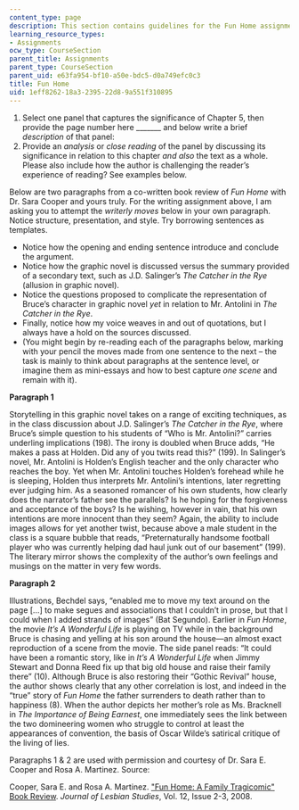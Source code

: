 ```yaml
---
content_type: page
description: This section contains guidelines for the Fun Home assignment.
learning_resource_types:
- Assignments
ocw_type: CourseSection
parent_title: Assignments
parent_type: CourseSection
parent_uid: e63fa954-bf10-a50e-bdc5-d0a749efc0c3
title: Fun Home
uid: 1eff8262-18a3-2395-22d8-9a551f310895
---
```


1.  Select one panel that captures the significance of Chapter 5, then provide the page number here \_\_\_\_\_\_\_ and below write a brief _description_ of that panel:
2.  Provide an _analysis_ or _close reading_ of the panel by discussing its significance in relation to this chapter _and also_ the text as a whole. Please also include how the author is challenging the reader’s experience of reading? See examples below.

Below are two paragraphs from a co-written book review of _Fun Home_ with Dr. Sara Cooper and yours truly. For the writing assignment above, I am asking you to attempt the _writerly moves_ below in your own paragraph. Notice structure, presentation, and style. Try borrowing sentences as templates.

*   Notice how the opening and ending sentence introduce and conclude the argument.
*   Notice how the graphic novel is discussed versus the summary provided of a secondary text, such as J.D. Salinger’s _The Catcher in the Rye_ (allusion in graphic novel).
*   Notice the questions proposed to complicate the representation of Bruce’s character in graphic novel _yet_ in relation to Mr. Antolini in _The Catcher in the Rye_.
*   Finally, notice how my voice weaves in and out of quotations, but I always have a hold on the sources discussed.
*   (You might begin by re-reading each of the paragraphs below, marking with your pencil the moves made from one sentence to the next – the task is mainly to think about paragraphs at the sentence level, or imagine them as mini-essays and how to best capture _one scene_ and remain with it).

**Paragraph 1**

Storytelling in this graphic novel takes on a range of exciting techniques, as in the class discussion about J.D. Salinger’s _The Catcher in the Rye_, where Bruce’s simple question to his students of “Who is Mr. Antolini?” carries underling implications (198). The irony is doubled when Bruce adds, “He makes a pass at Holden. Did any of you twits read this?” (199). In Salinger’s novel, Mr. Antolini is Holden’s English teacher and the only character who reaches the boy. Yet when Mr. Antolini touches Holden’s forehead while he is sleeping, Holden thus interprets Mr. Antolini’s intentions, later regretting ever judging him. As a seasoned romancer of his own students, how clearly does the narrator’s father see the parallels? Is he hoping for the forgiveness and acceptance of the boys? Is he wishing, however in vain, that his own intentions are more innocent than they seem? Again, the ability to include images allows for yet another twist, because above a male student in the class is a square bubble that reads, “Preternaturally handsome football player who was currently helping dad haul junk out of our basement” (199). The literary mirror shows the complexity of the author’s own feelings and musings on the matter in very few words.

**Paragraph 2**

Illustrations, Bechdel says, “enabled me to move my text around on the page \[…\] to make segues and associations that I couldn’t in prose, but that I could when I added strands of images” (Bat Segundo). Earlier in _Fun Home_, the movie _It’s A Wonderful Life_ is playing on TV while in the background Bruce is chasing and yelling at his son around the house—an almost exact reproduction of a scene from the movie. The side panel reads: “It could have been a romantic story, like in _It’s A Wonderful Life_ when Jimmy Stewart and Donna Reed fix up that big old house and raise their family there” (10). Although Bruce is also restoring their “Gothic Revival” house, the author shows clearly that any other correlation is lost, and indeed in the “true” story of _Fun Home_ the father surrenders to death rather than to happiness (8). When the author depicts her mother’s role as Ms. Bracknell in _The Importance of Being Earnest_, one immediately sees the link between the two domineering women who struggle to control at least the appearances of convention, the basis of Oscar Wilde’s satirical critique of the living of lies.

Paragraphs 1 & 2 are used with permission and courtesy of Dr. Sara E. Cooper and Rosa A. Martinez. Source:

Cooper, Sara E. and Rosa A. Martinez. ["Fun Home: A Family Tragicomic" Book Review](http://www.tandfonline.com/doi/abs/10.1080/10894160802161521). _Journal of Lesbian Studies_, Vol. 12, Issue 2-3, 2008.